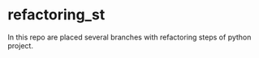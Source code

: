 # refactoring_st
In this repo are placed several branches with refactoring steps of python project. 
